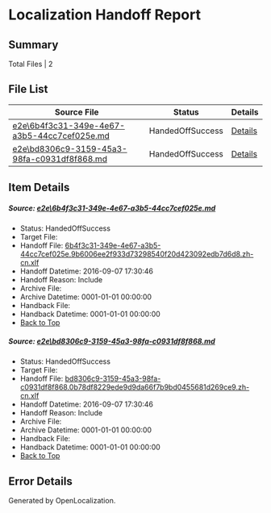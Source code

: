 # <a name='report-top'></a> Localization Handoff Report

## Summary
 Total Files | 2

## File List
 Source File | Status | Details 
 ----------- | ------ | ------- 
 [e2e\6b4f3c31-349e-4e67-a3b5-44cc7cef025e.md](https://github.com/OpenLocalizationTestOrg/ol-test0/blob/54c1dba2eb2152a7abdbf3e25172db4685044660/e2e/6b4f3c31-349e-4e67-a3b5-44cc7cef025e.md) | HandedOffSuccess | [Details](#e2bdd2b2bdabf3cd92c0186312b2622193f1db1e1)
 [e2e\bd8306c9-3159-45a3-98fa-c0931df8f868.md](https://github.com/OpenLocalizationTestOrg/ol-test0/blob/54c1dba2eb2152a7abdbf3e25172db4685044660/e2e/bd8306c9-3159-45a3-98fa-c0931df8f868.md) | HandedOffSuccess | [Details](#1d5741c20a351f94ddd5c35916f9946f207dbbec2)

## Item Details
##### <a name='e2bdd2b2bdabf3cd92c0186312b2622193f1db1e1'></a> Source: [e2e\6b4f3c31-349e-4e67-a3b5-44cc7cef025e.md](https://github.com/OpenLocalizationTestOrg/ol-test0/blob/54c1dba2eb2152a7abdbf3e25172db4685044660/e2e/6b4f3c31-349e-4e67-a3b5-44cc7cef025e.md)
* Status: HandedOffSuccess
* Target File: 
* Handoff File: [6b4f3c31-349e-4e67-a3b5-44cc7cef025e.9b6006ee2f933d73298540f20d423092edb7d6d8.zh-cn.xlf](https://github.com/OpenLocalizationTestOrg/ol-test0-handoff/blob/616228a0350759837e10fa0e59be5cce42893c65/ol-handoff/OpenLocalizationTestOrg/ol-test0-zhcn/ci/ht/6b4f3c31-349e-4e67-a3b5-44cc7cef025e.9b6006ee2f933d73298540f20d423092edb7d6d8.zh-cn.xlf)
* Handoff Datetime: 2016-09-07 17:30:46
* Handoff Reason: Include
* Archive File: 
* Archive Datetime: 0001-01-01 00:00:00
* Handback File: 
* Handback Datetime: 0001-01-01 00:00:00
* [Back to Top](#report-top)

##### <a name='1d5741c20a351f94ddd5c35916f9946f207dbbec2'></a> Source: [e2e\bd8306c9-3159-45a3-98fa-c0931df8f868.md](https://github.com/OpenLocalizationTestOrg/ol-test0/blob/54c1dba2eb2152a7abdbf3e25172db4685044660/e2e/bd8306c9-3159-45a3-98fa-c0931df8f868.md)
* Status: HandedOffSuccess
* Target File: 
* Handoff File: [bd8306c9-3159-45a3-98fa-c0931df8f868.0b78df8229ede9d9da66f7b9bd0455681d269ce9.zh-cn.xlf](https://github.com/OpenLocalizationTestOrg/ol-test0-handoff/blob/616228a0350759837e10fa0e59be5cce42893c65/ol-handoff/OpenLocalizationTestOrg/ol-test0-zhcn/ci/ht/bd8306c9-3159-45a3-98fa-c0931df8f868.0b78df8229ede9d9da66f7b9bd0455681d269ce9.zh-cn.xlf)
* Handoff Datetime: 2016-09-07 17:30:46
* Handoff Reason: Include
* Archive File: 
* Archive Datetime: 0001-01-01 00:00:00
* Handback File: 
* Handback Datetime: 0001-01-01 00:00:00
* [Back to Top](#report-top)


## Error Details

Generated by OpenLocalization.
